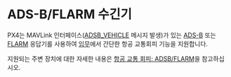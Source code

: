 # ADS-B/FLARM 수긴기

PX4는 MAVLink 인터페이스([ADSB_VEHICLE](https://mavlink.io/en/messages/common.html#ADSB_VEHICLE) 메시지 발생)가 있는 [ADS-B](https://en.wikipedia.org/wiki/Automatic_dependent_surveillance_%E2%80%93_broadcast) 또는 [FLARM](https://en.wikipedia.org/wiki/FLARM) 응답기를 사용하여 [임무](../flight_modes/mission.md)에서 간단한 항공 교통회피 기능을 지원합니다.

지원되는 주변 장치에 대한 자세한 내용은 [항공 교통 회피: ADSB/FLARM](../advanced_features/traffic_avoidance_adsb.md#supported_hardware)을 참고하십시오.